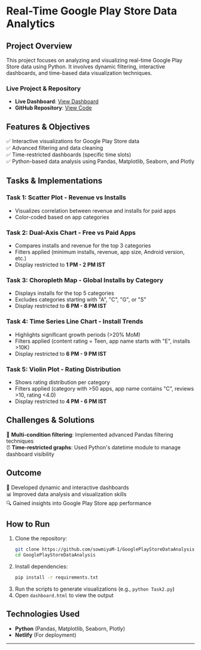 # **Real-Time Google Play Store Data Analytics**

## **Project Overview**
This project focuses on analyzing and visualizing real-time Google Play Store data using Python. It involves dynamic filtering, interactive dashboards, and time-based data visualization techniques.

### **Live Project & Repository**
- **Live Dashboard**: [View Dashboard](https://elaborate-marzipan-5b573c.netlify.app/)
- **GitHub Repository**: [View Code](https://github.com/sowmiyaM-1/GooglePlayStoreDataAnalysis)

## **Features & Objectives**
✅ Interactive visualizations for Google Play Store data  
✅ Advanced filtering and data cleaning  
✅ Time-restricted dashboards (specific time slots)  
✅ Python-based data analysis using Pandas, Matplotlib, Seaborn, and Plotly  

## **Tasks & Implementations**

### **Task 1: Scatter Plot - Revenue vs Installs**
- Visualizes correlation between revenue and installs for paid apps  
- Color-coded based on app categories  

### **Task 2: Dual-Axis Chart - Free vs Paid Apps**
- Compares installs and revenue for the top 3 categories  
- Filters applied (minimum installs, revenue, app size, Android version, etc.)  
- Display restricted to **1 PM - 2 PM IST**  

### **Task 3: Choropleth Map - Global Installs by Category**
- Displays installs for the top 5 categories  
- Excludes categories starting with "A", "C", "G", or "S"  
- Display restricted to **6 PM - 8 PM IST**  

### **Task 4: Time Series Line Chart - Install Trends**
- Highlights significant growth periods (>20% MoM)  
- Filters applied (content rating = Teen, app name starts with "E", installs >10K)  
- Display restricted to **6 PM - 9 PM IST**  

### **Task 5: Violin Plot - Rating Distribution**
- Shows rating distribution per category  
- Filters applied (category with >50 apps, app name contains "C", reviews >10, rating <4.0)  
- Display restricted to **4 PM - 6 PM IST**  

## **Challenges & Solutions**
🚀 **Multi-condition filtering**: Implemented advanced Pandas filtering techniques  
⏰ **Time-restricted graphs**: Used Python's datetime module to manage dashboard visibility  

## **Outcome**
🎯 Developed dynamic and interactive dashboards  
📊 Improved data analysis and visualization skills  
🔍 Gained insights into Google Play Store app performance  

## **How to Run**
1. Clone the repository:  
   ```bash
   git clone https://github.com/sowmiyaM-1/GooglePlayStoreDataAnalysis.git
   cd GooglePlayStoreDataAnalysis
   ```  
2. Install dependencies:  
   ```bash
   pip install -r requirements.txt
   ```  
3. Run the scripts to generate visualizations (e.g., `python Task2.py`)  
4. Open `dashboard.html` to view the output  

## **Technologies Used**
- **Python** (Pandas, Matplotlib, Seaborn, Plotly)  
- **Netlify** (For deployment)  

---
